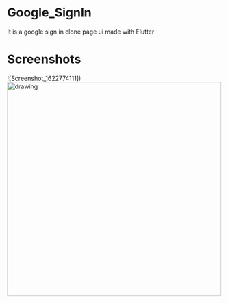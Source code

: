 # Google_SignIn

It is a google sign in clone page ui made with Flutter

# Screenshots
![Screenshot_1622774111])
<img src="https://user-images.githubusercontent.com/70462967/120737391-9fb9d400-c50b-11eb-9e2b-b32ffbda8687.png" alt="drawing" height="500"/>
